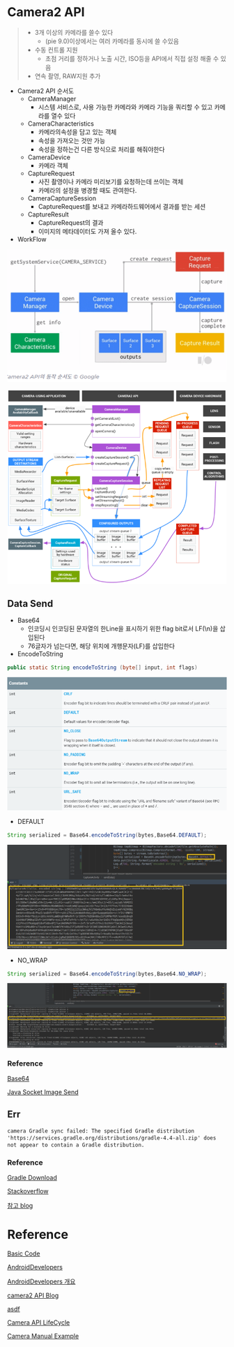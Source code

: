 # Camera2 API

> * 3개 이상의 카메라를 쓸수 있다
>   * (pie 9.0)이상에서는 여러 카메라를 동시에 쓸 수있음
> * 수동 컨트롤 지원
>   * 초점 거리를 정하거나 노출 시간, ISO등을 API에서 직접 설정 해줄 수 있음
> * 연속 촬영, RAW지원 추가

* Camera2 API 순서도
  * CameraManager 
    * 시스템 서비스로, 사용 가능한 카메라와 카메라 기능을 쿼리할 수 있고 카메라를 열수 있다
  * CameraCharacteristics
    * 카메라의속성을 담고 있는 객체
    * 속성을 가져오는 것만 가능
    * 속성을 정하는건 다른 방식으로 처리를 해줘야한다
  * CameraDevice
    * 카메라 객체
  * CaptureRequest
    * 사진 촬영이나 카메라 미리보기를 요청하는데 쓰이는 객체
    * 카메라의 설정을 병경할 때도 관여한다.
  * CameraCaptureSession
    * CaptureRequest를 보내고 카메라하드웨어에서 결과를 받는 세션
  * CaptureResult
    * CaptureRequest의 결과
    * 이미지의 메타데이터도 가져 올수 있다.
* WorkFlow

![image-20200521082954826](image/image-20200521082954826.png) 

![image-20200522112128385](image/image-20200522112128385.png) 



## Data Send

* Base64
  * 인코딩시 인코딩된 문자열의 한Line을 표시하기 위한 flag bit로서 LF(\n)을 삽입된다
  * 76글자가 넘는다면, 해당 위치에 개행문자(LF)를 삽입한다
* EncodeToString

```java
public static String encodeToString (byte[] input, int flags)
```

![img](image/img.png)

* DEFAULT

```java
String serialized = Base64.encodeToString(bytes,Base64.DEFAULT);
```

![img](image/img-1590541655418.png)

* NO_WRAP

```java
String serialized = Base64.encodeToString(bytes,Base64.NO_WRAP);
```

![img](image/img-1590541669156.png)



### Reference

[Base64](https://kjwsx23.tistory.com/234)

[Java Socket Image Send](https://javaexpert.tistory.com/420)

## Err

```
camera Gradle sync failed: The specified Gradle distribution 'https://services.gradle.org/distributions/gradle-4.4-all.zip' does not appear to contain a Gradle distribution.
```

### Reference

[Gradle Download](https://services.gradle.org/distributions/)

[Stackoverflow](https://stackoverflow.com/questions/30526613/android-studio-gradle-sync-error-on-gradle-diagnostics-x-x-x-jar)

[참고 blog](https://nobase-dev.tistory.com/248)

# Reference

[Basic Code](https://github.com/googlearchive/android-Camera2Basic)

[AndroidDevelopers](https://developer.android.com/jetpack/androidx/releases/camera)

[AndroidDevelopers 개요](https://developer.android.com/training/camerax)

[camera2 API Blog](https://blog.shift.moe/2018/09/05/camera2-overview/)

[asdf](https://pluu.github.io/blog/android/droidkaigi/2016/06/11/droidkaigi-2016-first-step-camera2-apis/)

[Camera API LifeCycle](https://cnwlcjf.tistory.com/86)

[Camera Manual Example](http://blog.naver.com/PostView.nhn?blogId=gream50&logNo=221438568982&parentCategoryNo=&categoryNo=20&viewDate=&isShowPopularPosts=true&from=search)

